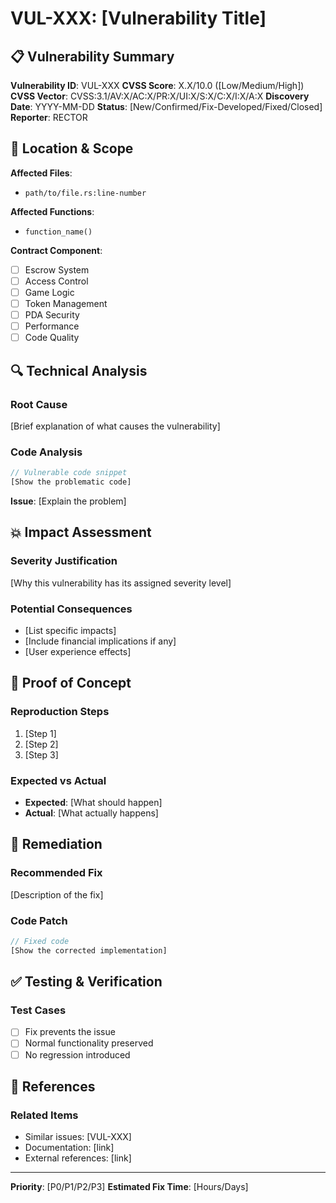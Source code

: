 # VUL-XXX: [Vulnerability Title]

## 📋 Vulnerability Summary

**Vulnerability ID**: VUL-XXX
**CVSS Score**: X.X/10.0 ([Low/Medium/High])
**CVSS Vector**: CVSS:3.1/AV:X/AC:X/PR:X/UI:X/S:X/C:X/I:X/A:X
**Discovery Date**: YYYY-MM-DD
**Status**: [New/Confirmed/Fix-Developed/Fixed/Closed]
**Reporter**: RECTOR

## 📍 Location & Scope

**Affected Files**:
- `path/to/file.rs:line-number`

**Affected Functions**:
- `function_name()`

**Contract Component**:
- [ ] Escrow System
- [ ] Access Control
- [ ] Game Logic
- [ ] Token Management
- [ ] PDA Security
- [ ] Performance
- [ ] Code Quality

## 🔍 Technical Analysis

### Root Cause
[Brief explanation of what causes the vulnerability]

### Code Analysis
```rust
// Vulnerable code snippet
[Show the problematic code]
```

**Issue**: [Explain the problem]

## 💥 Impact Assessment

### Severity Justification
[Why this vulnerability has its assigned severity level]

### Potential Consequences
- [List specific impacts]
- [Include financial implications if any]
- [User experience effects]

## 🔬 Proof of Concept

### Reproduction Steps
1. [Step 1]
2. [Step 2]
3. [Step 3]

### Expected vs Actual
- **Expected**: [What should happen]
- **Actual**: [What actually happens]

## 🔧 Remediation

### Recommended Fix
[Description of the fix]

### Code Patch
```rust
// Fixed code
[Show the corrected implementation]
```

## ✅ Testing & Verification

### Test Cases
- [ ] Fix prevents the issue
- [ ] Normal functionality preserved
- [ ] No regression introduced

## 🔗 References

### Related Items
- Similar issues: [VUL-XXX]
- Documentation: [link]
- External references: [link]

---

**Priority**: [P0/P1/P2/P3]
**Estimated Fix Time**: [Hours/Days]